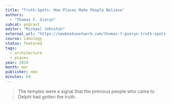 ```yaml
---
title: "Truth-Spots: How Places Make People Believe"
authors:
  - "Thomas F. Gieryn"
subcat: podcast
editor: "Michael Johnston"
external_url: "https://newbooksnetwork.com/thomas-f-gieryn-truth-spots-how-places-make-people-believe-u-chicago-2018"
course: ideology
status: featured
tags:
  - architecture
  - places
year: 2019
month: mar
publisher: nbn
minutes: 64
---
```


> The temples were a signal that the previous people who came to Delphi had gotten the truth.
